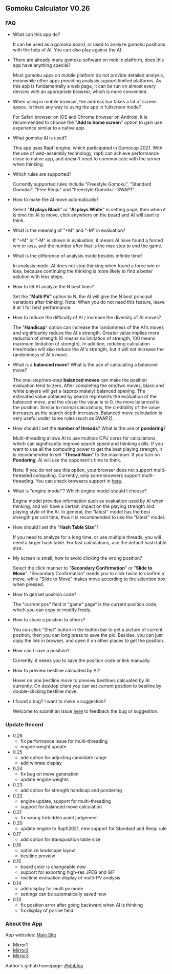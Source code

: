 ## Gomoku Calculator V0.26

### FAQ

+ What can this app do?

  It can be used as a gomoku board, or used to analyze gomoku positions with the help of AI. You can also play against the AI.

+ There are already many gomoku software on mobile platform, does this app have anything special?

  Most gomoku apps on mobile platform do not provide detailed analysis, meanwhile other apps providing analysis support limited platforms. As this app is fundamentally a web page, it can be run on almost every devices with an appropriate browser, which is more convenient.

+ When using in mobile browser, the address bar takes a lot of screen space. Is there any way to using the app in fullscreen mode?

  For Safari browser on IOS and Chrome browser on Android, it is recommended to choose the "**Add to home screen**" option to gain use experience similar to a native app.

+ What gomoku AI is used?

  This app uses Rapfi engine, which participated in Gomocup 2021. With the use of web-assembly technology, rapfi can achieve performance close to native app, and doesn't need to communicate with the server when thinking.

+ Which rules are supported?

  Currently supported rules include "Freestyle Gomoku", "Standard Gomoku", "Free Renju" and "Freestyle Gomoku - SWAP1".

+ How to make the AI move automatically?

  Select "**AI plays Black**" or "**AI plays White**" in setting page, then when it is time for AI to move, click anywhere on the board and AI will start to think.

+ What is the meaning of "+M" and "-M" in evaluation?

  If "+M" or "-M" is shown in evaluation, it means AI have found a forced win or loss, and the number after that is the max step to end the game.

+ What is the difference of analysis mode besides infinite time?

  In analysis mode, AI does not stop thinking when found a force win or loss, because continuing the thinking is more likely to find a better solution with less steps.

+ How to let AI analyze the N best lines?

  Set the "**Multi PV**" option to N, the AI will give the N best principal variations after thinking. Note: When you do not need this feature, leave it at 1 for best performance.

+ How to reduce the difficulty of AI / increase the diversity of AI moves?

  The "**Handicap**" option can increase the randomness of the AI's moves and significantly reduce the AI's strength. Greater value implies more reduction of strength (0 means no limitation of strength, 100 means maximum limitation of strength). In addition, reducing calculation time/nodes will also reduce the AI's strength, but it will not increase the randomness of AI's move.

+ What is a **balanced move**? What is the use of calculating a balanced move?

  The one-step/two-step **balanced moves** can make the position evaluation tend to zero. After completing the one/two moves, black and white players will get a (approximately) balanced opening. The estimated value obtained by search represents the evaluation of the balanced move, and the closer the value is to 0, the more balanced is the position. Similar to normal calculations, the credibility of the value increases as the search depth increases. Balanced move calculation is very useful under some rules (such as SWAP2).

+ How should I set the **number of threads**? What is the use of **pondering**?

  Multi-threading allows AI to use multiple CPU cores for calculations, which can significantly improve search speed and thinking skills. If you want to use all the computing power to get the best playing strength, it is recommended to set "**Thread Num**" to the maximum. If you turn on **Pondering**, AI will use the opponent's time to think.

  Note: If you do not see this option, your browser does not support multi-threaded computing. Currently, only some browsers support multi-threading. You can check browsers support in [here](https://caniuse.com/sharedarraybuffer).

+ What is "engine model"? Which engine model should I choose?

  Engine model provides information such as evaluation used by AI when thinking, and will have a certain impact on the playing strength and playing style of the AI. In general, the "latest" model has the best strength per unit time, thus it is recommended to use the "latest" model.

+ How should I set the "**Hash Table Size**"?

  If you need to analyze for a long time, or use multiple threads, you will need a larger hash table. For fast calculations, use the default hash table size.

+ My screen is small, how to avoid clicking the wrong position?

  Select the click manner to "**Secondary Confirmation**" or "**Slide to Move**". "Secondary Confirmation" needs you to click twice to confirm a move, while "Slide to Move" makes move according to the selection box when pressed.

+ How to get/set position code?

  The "current pos" field in "game" page“ is the current position code, which you can copy or modify freely.

+ How to share a position to others?

  You can click "Shot" button in the button bar to get a picture of current position, then you can long press to save the pic. Besides, you can just copy the link in browser, and open it on other places to get the position.

+ How can I save a position?

  Currently, it needs you to save the position code or link manually.

+ How to preview bestline calcuated by AI?

  Hover on one bestline move to preview bestlines calcuated by AI currently. On desktop client you can set current position to bestline by double-clicking bestline move.

+ I found a bug? I want to make a suggestion?

  Welcome to submit an issue [here](https://github.com/gomocalc/gomocalc.github.io/issues) to feedback the bug or suggestion.



### Update Record

+ 0.26
  + fix performance issue for multi-threading
  + engine weight update
+ 0.25
  + add option for adjusting candidate range
  + add winrate display
+ 0.24
  + fix bug on move generation
  + update engine weights
+ 0.23
  + add option for strength handicap and pondering
+ 0.22
  + engine update, support for multi-threading
  + support for balanced move calculation
+ 0.21
  + fix wrong forbidden point judgement
+ 0.20
  + update engine to Rapfi2021, new support for Standard and Renju rule
+ 0.17
  + add option for transposition table size
+ 0.16
  + optimize landscape layout
  + bestline preview
+ 0.15
  + board color is changeable now
  + support for exporting high-res JPEG and GIF
  + realtime evaluation display of multi-PV analysis
+ 0.14
  + add display for multi pv mode
  + settings can be automatically saved now
+ 0.13
  + fix position error after going backward when AI is thinking
  + fix display of pv line field



### About the App

App websites: [Main Site](https://gomocalc.com)
+ [Mirror1](https://www.gomocalc.com)
+ [Mirror2](https://gobang.cpdd.top)
+ [Mirror3](https://gobang.varpop.com)

Author's github homepage: [@dhbloo](https://github.com/dhbloo)

